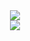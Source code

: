 <div align="center">
    <img src="https://github-readme-stats.vercel.app/api?username=al-barwani&include_all_commits=true" />
</div>
<div align="center">
    <a href="https://spotify-github-profile.vercel.app/api/view?uid=7y9jfkmwe441wl4dqsbpp9ppf&redirect=true">
        <img src=https://spotify-github-profile.vercel.app/api/view?uid=7y9jfkmwe441wl4dqsbpp9ppf&cover_image=true&theme=default/>
    </a>
</div>
